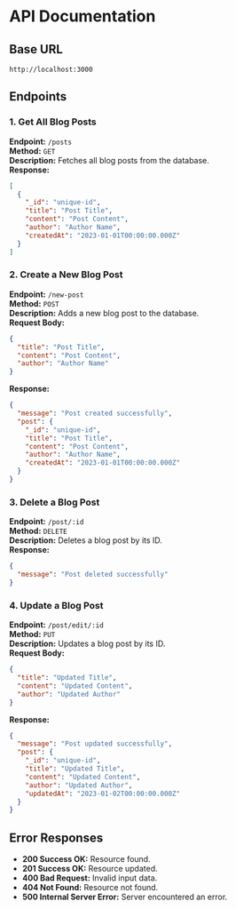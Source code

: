 # API Documentation

## Base URL
`http://localhost:3000`

## Endpoints

### 1. Get All Blog Posts
**Endpoint:** `/posts`  
**Method:** `GET`  
**Description:** Fetches all blog posts from the database.  
**Response:**
```json
[
  {
    "_id": "unique-id",
    "title": "Post Title",
    "content": "Post Content",
    "author": "Author Name",
    "createdAt": "2023-01-01T00:00:00.000Z"
  }
]
```

### 2. Create a New Blog Post
**Endpoint:** `/new-post`  
**Method:** `POST`  
**Description:** Adds a new blog post to the database.  
**Request Body:**
```json
{
  "title": "Post Title",
  "content": "Post Content",
  "author": "Author Name"
}
```
**Response:**
```json
{
  "message": "Post created successfully",
  "post": {
    "_id": "unique-id",
    "title": "Post Title",
    "content": "Post Content",
    "author": "Author Name",
    "createdAt": "2023-01-01T00:00:00.000Z"
  }
}
```

### 3. Delete a Blog Post
**Endpoint:** `/post/:id`  
**Method:** `DELETE`  
**Description:** Deletes a blog post by its ID.  
**Response:**
```json
{
  "message": "Post deleted successfully"
}
```

### 4. Update a Blog Post
**Endpoint:** `/post/edit/:id`  
**Method:** `PUT`  
**Description:** Updates a blog post by its ID.  
**Request Body:**
```json
{
  "title": "Updated Title",
  "content": "Updated Content",
  "author": "Updated Author"
}
```
**Response:**
```json
{
  "message": "Post updated successfully",
  "post": {
    "_id": "unique-id",
    "title": "Updated Title",
    "content": "Updated Content",
    "author": "Updated Author",
    "updatedAt": "2023-01-02T00:00:00.000Z"
  }
}
```

## Error Responses
- **200 Success OK:** Resource found.
- **201 Success OK:** Resource updated.
- **400 Bad Request:** Invalid input data.
- **404 Not Found:** Resource not found.
- **500 Internal Server Error:** Server encountered an error.
